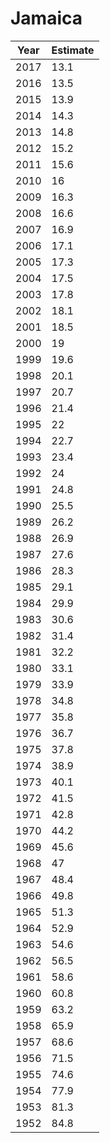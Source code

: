 # Jamaica

| Year | Estimate |
| ---- | -------- |
| 2017 | 13.1 |
| 2016 | 13.5 |
| 2015 | 13.9 |
| 2014 | 14.3 |
| 2013 | 14.8 |
| 2012 | 15.2 |
| 2011 | 15.6 |
| 2010 | 16 |
| 2009 | 16.3 |
| 2008 | 16.6 |
| 2007 | 16.9 |
| 2006 | 17.1 |
| 2005 | 17.3 |
| 2004 | 17.5 |
| 2003 | 17.8 |
| 2002 | 18.1 |
| 2001 | 18.5 |
| 2000 | 19 |
| 1999 | 19.6 |
| 1998 | 20.1 |
| 1997 | 20.7 |
| 1996 | 21.4 |
| 1995 | 22 |
| 1994 | 22.7 |
| 1993 | 23.4 |
| 1992 | 24 |
| 1991 | 24.8 |
| 1990 | 25.5 |
| 1989 | 26.2 |
| 1988 | 26.9 |
| 1987 | 27.6 |
| 1986 | 28.3 |
| 1985 | 29.1 |
| 1984 | 29.9 |
| 1983 | 30.6 |
| 1982 | 31.4 |
| 1981 | 32.2 |
| 1980 | 33.1 |
| 1979 | 33.9 |
| 1978 | 34.8 |
| 1977 | 35.8 |
| 1976 | 36.7 |
| 1975 | 37.8 |
| 1974 | 38.9 |
| 1973 | 40.1 |
| 1972 | 41.5 |
| 1971 | 42.8 |
| 1970 | 44.2 |
| 1969 | 45.6 |
| 1968 | 47 |
| 1967 | 48.4 |
| 1966 | 49.8 |
| 1965 | 51.3 |
| 1964 | 52.9 |
| 1963 | 54.6 |
| 1962 | 56.5 |
| 1961 | 58.6 |
| 1960 | 60.8 |
| 1959 | 63.2 |
| 1958 | 65.9 |
| 1957 | 68.6 |
| 1956 | 71.5 |
| 1955 | 74.6 |
| 1954 | 77.9 |
| 1953 | 81.3 |
| 1952 | 84.8 |
